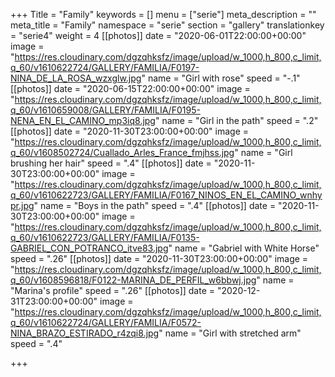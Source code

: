 +++
Title = "Family"
keywords = []
menu = ["serie"]
meta_description = ""
meta_title = "Family"
namespace = "serie"
section = "gallery"
translationkey = "serie4"
weight = 4
[[photos]]
date = "2020-06-01T22:00:00+00:00"
image = "https://res.cloudinary.com/dgzqhksfz/image/upload/w_1000,h_800,c_limit,q_60/v1610622724/GALLERY/FAMILIA/F0197-NINA_DE_LA_ROSA_wzxglw.jpg"
name = "Girl with rose"
speed = "-.1"
[[photos]]
date = "2020-06-15T22:00:00+00:00"
image = "https://res.cloudinary.com/dgzqhksfz/image/upload/w_1000,h_800,c_limit,q_60/v1610659008/GALLERY/FAMILIA/F0195-NENA_EN_EL_CAMINO_mp3iq8.jpg"
name = "Girl in the path"
speed = ".2"
[[photos]]
date = "2020-11-30T23:00:00+00:00"
image = "https://res.cloudinary.com/dgzqhksfz/image/upload/w_1000,h_800,c_limit,q_60/v1608502724/Cuallado_Arles_France_fmjhss.jpg"
name = "Girl brushing her hair"
speed = ".4"
[[photos]]
date = "2020-11-30T23:00:00+00:00"
image = "https://res.cloudinary.com/dgzqhksfz/image/upload/w_1000,h_800,c_limit,q_60/v1610622723/GALLERY/FAMILIA/F0167_NINOS_EN_EL_CAMINO_wnhypr.jpg"
name = "Boys in the path"
speed = ".4"
[[photos]]
date = "2020-11-30T23:00:00+00:00"
image = "https://res.cloudinary.com/dgzqhksfz/image/upload/w_1000,h_800,c_limit,q_60/v1610622723/GALLERY/FAMILIA/F0135-GABRIEL_CON_POTRANCO_itve83.jpg"
name = "Gabriel with White Horse"
speed = ".26"
[[photos]]
date = "2020-11-30T23:00:00+00:00"
image = "https://res.cloudinary.com/dgzqhksfz/image/upload/w_1000,h_800,c_limit,q_60/v1608596818/F0122-MARINA_DE_PERFIL_w6bbwj.jpg"
name = "Marina's profile"
speed = ".26"
[[photos]]
date = "2020-12-31T23:00:00+00:00"
image = "https://res.cloudinary.com/dgzqhksfz/image/upload/w_1000,h_800,c_limit,q_60/v1610622724/GALLERY/FAMILIA/F0572-NINA_BRAZO_ESTIRADO_r4zqi8.jpg"
name = "Girl with stretched arm"
speed = ".4"

+++
